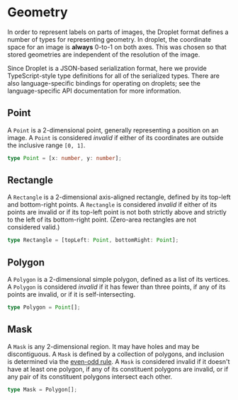 # Geometry

In order to represent labels on parts of images, the Droplet format defines a number of types for representing geometry.  In droplet, the coordinate space for an image is **always** 0-to-1 on both axes.  This was chosen so that stored geometries are independent of the resolution of the image.

Since Droplet is a JSON-based serialization format, here we provide TypeScript-style type definitions for all of the serialized types.  There are also language-specific bindings for operating on droplets; see the language-specific API documentation for more information.

## Point

A `Point` is a 2-dimensional point, generally representing a position on an image.  A `Point` is considered _invalid_ if either of its coordinates are outside the inclusive range `[0, 1]`.

```ts
type Point = [x: number, y: number];
```

## Rectangle

A `Rectangle` is a 2-dimensional axis-aligned rectangle, defined by its top-left and bottom-right points.  A `Rectangle` is considered _invalid_ if either of its points are invalid or if its top-left point is not both strictly above and strictly to the left of its bottom-right point.  (Zero-area rectangles are not considered valid.)

```ts
type Rectangle = [topLeft: Point, bottomRight: Point];
```

## Polygon

A `Polygon` is a 2-dimensional simple polygon, defined as a list of its vertices.  A `Polygon` is considered _invalid_ if it has fewer than three points, if any of its points are invalid, or if it is self-intersecting.

```ts
type Polygon = Point[];
```

## Mask

A `Mask` is any 2-dimensional region.  It may have holes and may be discontiguous.  A `Mask` is defined by a collection of polygons, and inclusion is determined via the [even-odd rule](https://en.wikipedia.org/wiki/Even%E2%80%93odd_rule).  A `Mask` is considered invalid if it doesn't have at least one polygon, if any of its constituent polygons are invalid, or if any pair of its constituent polygons intersect each other.

```ts
type Mask = Polygon[];
```
